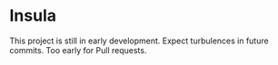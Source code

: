 Insula
======
This project is still in early development. Expect turbulences in future commits. Too early for Pull requests.